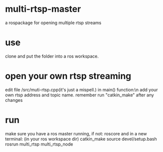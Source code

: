 # multi-rtsp-master
a rospackage for opening multiple rtsp streams

# use
clone and put the folder into a ros workspace.


# open your own rtsp streaming
edit file /src/muti-rtsp.cpp(it's just a mispell.)
in main() function:\n
add your own rtsp address and topic name.
remember run "catkin_make" after any changes

# run
make sure you have a ros master running, if not:
roscore
and in a new terminal:
(in your ros workspace dir)
catkin_make
source devel/setup.bash
rosrun multi_rtsp multi_rtsp_node
